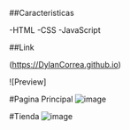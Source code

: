 
##Caracteristicas

-HTML
-CSS
-JavaScript

##Link

(https://DylanCorrea.github.io)

![Preview]

#Pagina Principal
![image](https://github.com/user-attachments/assets/e591671f-493d-40a3-87a9-4cf5bfe6e8c9)

#Tienda
![image](https://github.com/user-attachments/assets/5fd0d5aa-ee62-40fc-8dff-3f7ed95ec1e0)



